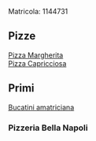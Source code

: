 Matricola: 1144731  
  
## Pizze  
[Pizza Margherita](pizza/margherita.md)  
[Pizza Capricciosa](pizza/capricciosa.md)  
  
## Primi  
[Bucatini amatriciana](primi/bucatini_matriciana.md)  
  
### Pizzeria Bella Napoli
